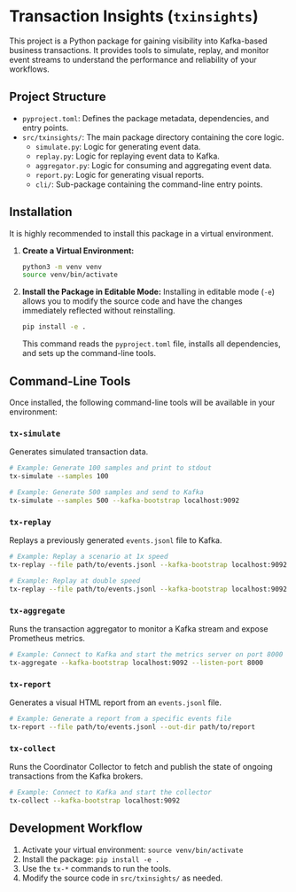 # Transaction Insights (`txinsights`)

This project is a Python package for gaining visibility into Kafka-based business transactions. It provides tools to simulate, replay, and monitor event streams to understand the performance and reliability of your workflows.

## Project Structure

-   `pyproject.toml`: Defines the package metadata, dependencies, and entry points.
-   `src/txinsights/`: The main package directory containing the core logic.
    -   `simulate.py`: Logic for generating event data.
    -   `replay.py`: Logic for replaying event data to Kafka.
    -   `aggregator.py`: Logic for consuming and aggregating event data.
    -   `report.py`: Logic for generating visual reports.
    -   `cli/`: Sub-package containing the command-line entry points.

## Installation

It is highly recommended to install this package in a virtual environment.

1.  **Create a Virtual Environment:**
    ```bash
    python3 -m venv venv
    source venv/bin/activate
    ```

2.  **Install the Package in Editable Mode:**
    Installing in editable mode (`-e`) allows you to modify the source code and have the changes immediately reflected without reinstalling.
    ```bash
    pip install -e .
    ```
    This command reads the `pyproject.toml` file, installs all dependencies, and sets up the command-line tools.

## Command-Line Tools

Once installed, the following command-line tools will be available in your environment:

### `tx-simulate`
Generates simulated transaction data.
```bash
# Example: Generate 100 samples and print to stdout
tx-simulate --samples 100

# Example: Generate 500 samples and send to Kafka
tx-simulate --samples 500 --kafka-bootstrap localhost:9092
```

### `tx-replay`
Replays a previously generated `events.jsonl` file to Kafka.
```bash
# Example: Replay a scenario at 1x speed
tx-replay --file path/to/events.jsonl --kafka-bootstrap localhost:9092

# Example: Replay at double speed
tx-replay --file path/to/events.jsonl --kafka-bootstrap localhost:9092 --speed-factor 2.0
```

### `tx-aggregate`
Runs the transaction aggregator to monitor a Kafka stream and expose Prometheus metrics.
```bash
# Example: Connect to Kafka and start the metrics server on port 8000
tx-aggregate --kafka-bootstrap localhost:9092 --listen-port 8000
```

### `tx-report`
Generates a visual HTML report from an `events.jsonl` file.
```bash
# Example: Generate a report from a specific events file
tx-report --file path/to/events.jsonl --out-dir path/to/report
```

### `tx-collect`
Runs the Coordinator Collector to fetch and publish the state of ongoing transactions from the Kafka brokers.
```bash
# Example: Connect to Kafka and start the collector
tx-collect --kafka-bootstrap localhost:9092
```

## Development Workflow

1.  Activate your virtual environment: `source venv/bin/activate`
2.  Install the package: `pip install -e .`
3.  Use the `tx-*` commands to run the tools.
4.  Modify the source code in `src/txinsights/` as needed.
